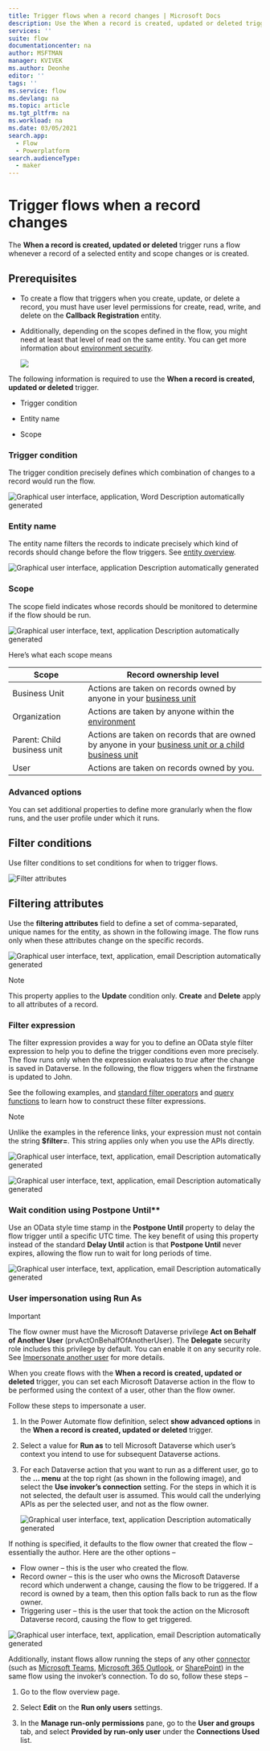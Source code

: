 ```yaml
---
title: Trigger flows when a record changes | Microsoft Docs
description: Use the When a record is created, updated or deleted trigger to start flows.
services: ''
suite: flow
documentationcenter: na
author: MSFTMAN
manager: KVIVEK
ms.author: Deonhe
editor: ''
tags: ''
ms.service: flow
ms.devlang: na
ms.topic: article
ms.tgt_pltfrm: na
ms.workload: na
ms.date: 03/05/2021
search.app: 
  - Flow
  - Powerplatform
search.audienceType: 
  - maker
---
```



# Trigger flows when a record changes

The **When a record is created, updated or deleted** trigger runs a flow whenever a record of a selected entity and scope changes or is created. 


## Prerequisites

- To create a flow that triggers when you create, update, or delete a record, you must have user level permissions for create, read, write, and delete on the **Callback Registration** entity. 

- Additionally, depending on the scopes defined in the flow, you might need at least that level of read on the same entity. You can get more information about [environment security](https://docs.microsoft.com/power-platform/admin/database-security).

   ![](media/8e304c1e960bc0a36306201db438ef3f.png)

The following information is required to use the **When a record is created, updated or deleted** trigger.

- Trigger condition

- Entity name

- Scope

### Trigger condition

The trigger condition precisely defines which combination of changes to a record would run the flow.

   ![Graphical user interface, application, Word Description automatically generated](media/c894a1520b5a249013ff32f8a339a6d1.png)

### Entity name

The entity name filters the records to indicate precisely which kind of records should change before the flow triggers. See [entity overview](https://docs.microsoft.com/powerapps/maker/common-data-service/entity-overview).

   ![Graphical user interface, application Description automatically generated](media/bbcc083e6b2e85cadb74170a23c66257.png)

### Scope

The scope field indicates whose records should be monitored to determine if the flow should be run.

   ![Graphical user interface, text, application Description automatically generated](media/6c85a1320a054a44997893870ae8e6b9.png)

Here’s what each scope means

| **Scope**| **Record ownership level**                                                                                                                                         |
|-----------------------------|------------------------------------------------------------------------------------------------------------------------------------------------------------------------------------|
| Business Unit               | Actions are taken on records owned by anyone in your [business unit](https://docs.microsoft.com/power-platform/admin/wp-security-cds#business-units)                          |
| Organization                | Actions are taken by anyone within the [environment](https://docs.microsoft.com/power-platform/admin/environments-overview)                                                    |
| Parent: Child business unit | Actions are taken on records that are owned by anyone in your [business unit or a child business unit](https://docs.microsoft.com/power-platform/admin/wp-security-cds#business-units) |
| User                        | Actions are taken on records owned by you.                                                                                                                     
### Advanced options

You can set additional properties to define more granularly when the flow runs, and the user profile under which it runs.

## Filter conditions

Use filter conditions to set conditions for when to trigger flows.

   ![Filter attributes](media/3d6e567fc86241604cf2959485a5472a.png)


## Filtering attributes

Use the **filtering attributes** field to define a set of comma-separated, unique names for the entity, as shown in the following image. The flow runs only when these attributes change on the specific records. 

   ![Graphical user interface, text, application, email Description automatically generated](media/3f3b5bd2a3f02d0c08ce42e83b3cf6a0.png)


>[!NOTE]
>This property applies to the **Update** condition only. 
>**Create** and **Delete** apply to all attributes of a record.


### Filter expression

The filter expression provides a way for you to define an OData style filter expression to help you to define the trigger conditions even more precisely. The flow runs only when the expression evaluates to *true* after the change is saved in Dataverse. In the following, the flow triggers when the firstname is updated to John.

See the following examples, and [standard filter operators](https://docs.microsoft.com/powerapps/developer/common-data-service/webapi/query-data-web-api#standard-filter-operators)
and [query functions](https://docs.microsoft.com/powerapps/developer/common-data-service/webapi/query-data-web-api#standard-query-functions) to learn how to construct these filter expressions. 

>[!NOTE]
>Unlike the examples in the reference links, your expression must not contain the string **$filter=**. This string applies only when you use the APIs directly.

   ![Graphical user interface, text, application, email Description automatically generated](media/e3b93e9abb8f7b128c668a3d14dea794.png)

   ![Graphical user interface, text, application, email Description automatically generated](media/049255557d84d40e227e309b2a2df979.png)

### Wait condition using Postpone Until**

Use an OData style time stamp in the **Postpone Until** property to delay the flow trigger until a specific UTC time. The key benefit of using this property instead of the standard **Delay Until** action is that **Postpone Until** never expires, allowing the flow run to wait for long periods of time.

   ![Graphical user interface, text, application, email Description automatically generated](media/f92b17de18ba7c9af2eeac031a37f5fd.png)

### User impersonation using Run As

>[!IMPORTANT]
>The flow owner must have the Microsoft Dataverse privilege **Act on Behalf of Another User** (prvActOnBehalfOfAnotherUser). The **Delegate** security role includes this privilege by default. You can enable it on any security role. See [Impersonate another user](https://docs.microsoft.com/powerapps/developer/common-data-service/impersonate-another-user) for more details.

When you create flows with the **When a record is created, updated or deleted** trigger, you can set each Microsoft Dataverse action in the flow to be performed using the context of a user, other than the flow owner. 

Follow these steps to impersonate a user.

1. In the Power Automate flow definition, select **show advanced options** in the **When a record is created, updated or deleted** trigger.

1. Select a value for **Run as** to tell Microsoft Dataverse which user’s context you intend to use for subsequent Dataverse actions.

1. For each Dataverse action that you want to run as a different user, go to the **… menu** at the top right (as shown in the following image), and select the **Use invoker’s connection** setting. For the steps in which it is not selected, the default user is assumed. This would call the underlying APIs as per the selected user, and not as the flow owner.

   ![Graphical user interface, text, application Description automatically generated](media/c6013bcb5ac373b17177c0012ff0b810.png)

If nothing is specified, it defaults to the flow owner that created the flow – essentially the author. Here are the other options – 

   - Flow owner – this is the user who created the flow.
   - Record owner – this is the user who owns the Microsoft Dataverse record which underwent a change, causing the flow to be triggered. If a record is owned by a team, then this option falls back to run as the flow owner.
   - Triggering user – this is the user that took the action on the Microsoft Dataverse record, causing the flow to get triggered.

   ![Graphical user interface, text, application, email Description automatically generated](media/f5c91e22c72fbec0890d0c97489a165e.png)

Additionally, instant flows allow running the steps of any other [connector](https://docs.microsoft.com/connectors/) (such as [Microsoft Teams](https://docs.microsoft.com/connectors/teams/), [Microsoft 365
Outlook](https://docs.microsoft.com/connectors/office365/), or [SharePoint](https://docs.microsoft.com/connectors/sharepointonline/)) in the same flow using the invoker’s connection. To do so, follow these steps –

1. Go to the flow overview page.

1. Select **Edit** on the **Run only users** settings.

1. In the **Manage run-only permissions** pane, go to the **User and groups** tab, and select **Provided by run-only user** under the **Connections Used** list.
